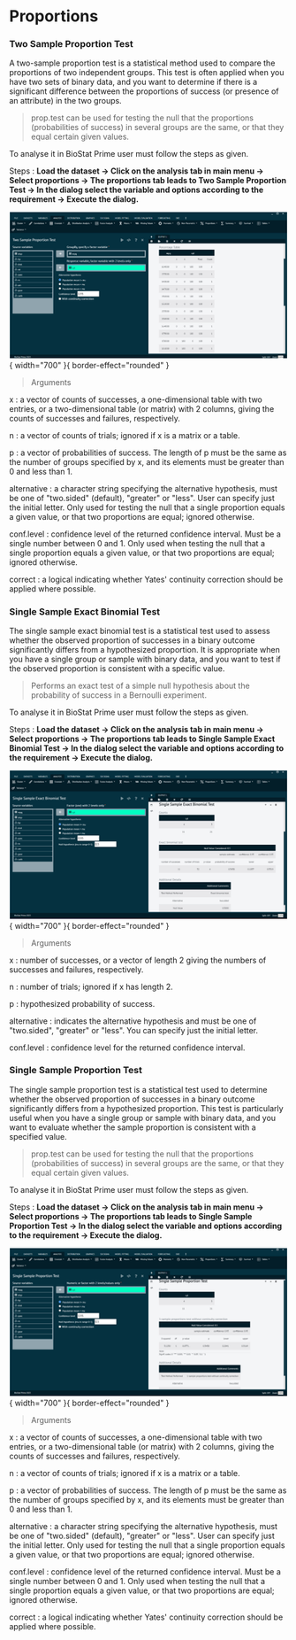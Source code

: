 # Proportions

### Two Sample Proportion Test

A two-sample proportion test is a statistical method used to compare the proportions of two independent groups. This test is often applied when you have two sets of binary data, and you want to determine if there is a significant difference between the proportions of success (or presence of an attribute) in the two groups.

>prop.test can be used for testing the null that the proportions (probabilities of success) in several groups are the same, or that they equal certain given values.

To analyse it in BioStat Prime user must follow the steps as given.

Steps
: __Load the dataset -> Click on the analysis tab in main menu -> Select proportions -> The proportions tab leads to Two Sample Proportion Test -> In the dialog select the variable and options according to the requirement -> Execute the dialog.__

![alt text](screenshots/image134.png){ width="700" }{ border-effect="rounded" }

>Arguments

x
: a vector of counts of successes, a one-dimensional table with two entries, or a two-dimensional table (or matrix) with 2 columns, giving the counts of successes and failures, respectively.

n
: a vector of counts of trials; ignored if x is a matrix or a table.

p
: a vector of probabilities of success. The length of p must be the same as the number of groups specified by x, and its elements must be greater than 0 and less than 1.

alternative
: a character string specifying the alternative hypothesis, must be one of "two.sided" (default), "greater" or "less". User can specify just the initial letter. Only used for testing the null that a single proportion equals a given value, or that two proportions are equal; ignored otherwise.

conf.level
: confidence level of the returned confidence interval. Must be a single number between 0 and 1. Only used when testing the null that a single proportion equals a given value, or that two proportions are equal; ignored otherwise.

correct
: a logical indicating whether Yates' continuity correction should be applied where possible.

### Single Sample Exact Binomial Test

The single sample exact binomial test is a statistical test used to assess whether the observed proportion of successes in a binary outcome significantly differs from a hypothesized proportion. It is appropriate when you have a single group or sample with binary data, and you want to test if the observed proportion is consistent with a specific value.

>Performs an exact test of a simple null hypothesis about the probability of success in a Bernoulli experiment.

To analyse it in BioStat Prime user must follow the steps as given.

Steps
: __Load the dataset -> Click on the analysis tab in main menu -> Select proportions -> The proportions tab leads to Single Sample Exact Binomial Test -> In the dialog select the variable and options according to the requirement -> Execute the dialog.__

![alt text](screenshots/image135.png){ width="700" }{ border-effect="rounded" }

>Arguments

x
: number of successes, or a vector of length 2 giving the numbers of successes and failures, respectively.

n
: number of trials; ignored if x has length 2.

p
: hypothesized probability of success.

alternative
: indicates the alternative hypothesis and must be one of "two.sided", "greater" or "less". You can specify just the initial letter.

conf.level
: confidence level for the returned confidence interval.

### Single Sample Proportion Test

The single sample proportion test is a statistical test used to determine whether the observed proportion of successes in a binary outcome significantly differs from a hypothesized proportion. This test is particularly useful when you have a single group or sample with binary data, and you want to evaluate whether the sample proportion is consistent with a specified value.

>prop.test can be used for testing the null that the proportions (probabilities of success) in several groups are the same, or that they equal certain given values.

To analyse it in BioStat Prime user must follow the steps as given.

Steps
: __Load the dataset -> Click on the analysis tab in main menu -> Select proportions -> The proportions tab leads to Single Sample Proportion Test -> In the dialog select the variable and options according to the requirement -> Execute the dialog.__

![alt text](screenshots/image136.png){ width="700" }{ border-effect="rounded" }

>Arguments

x
: a vector of counts of successes, a one-dimensional table with two entries, or a two-dimensional table (or matrix) with 2 columns, giving the counts of successes and failures, respectively.

n
: a vector of counts of trials; ignored if x is a matrix or a table.

p
: a vector of probabilities of success. The length of p must be the same as the number of groups specified by x, and its elements must be greater than 0 and less than 1.

alternative
: a character string specifying the alternative hypothesis, must be one of "two.sided" (default), "greater" or "less". User can specify just the initial letter. Only used for testing the null that a single proportion equals a given value, or that two proportions are equal; ignored otherwise.

conf.level
: confidence level of the returned confidence interval. Must be a single number between 0 and 1. Only used when testing the null that a single proportion equals a given value, or that two proportions are equal; ignored otherwise.

correct
: a logical indicating whether Yates' continuity correction should be applied where possible.

